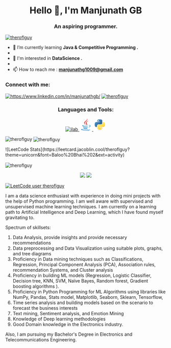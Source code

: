 <h1 align="center">Hello 👋, I'm Manjunath GB</h1>

<h3 align="center">An aspiring programmer.</h3>

<p align="left"> <a href="https://github.com/ryo-ma/github-profile-trophy"><img src="https://github-profile-trophy.vercel.app/?username=theroflguy" alt="theroflguy" /></a> </p>

- 🌱 I’m currently learning **Java & Competitive Programming .**
- 
- 🌱 I'm interested in **DataScience .**
- 
- 📫 How to reach me : **manjunathg1009@gmail.com**

<h3 align="left">Connect with me:</h3>
<p align="left">
<a href="https://linkedin.com/in/https://www.linkedin.com/in/manjunathgb/" target="blank"><img align="center" src="https://raw.githubusercontent.com/rahuldkjain/github-profile-readme-generator/master/src/images/icons/Social/linked-in-alt.svg" alt="https://www.linkedin.com/in/manjunathgb/" height="30" width="40" /></a>
<a href="https://www.leetcode.com/theroflguy/" target="blank"><img align="center" src="https://raw.githubusercontent.com/rahuldkjain/github-profile-readme-generator/master/src/images/icons/Social/leet-code.svg" alt="theroflguy" height="30" width="40" /></a>
</p> 

<h3 align="center">Languages and Tools:</h3>
<p align="center">  
  <a href="https://jupyter.org/" target="_blank" rel="noreferrer"> <img src="https://upload.wikimedia.org/wikipedia/commons/3/38/Jupyter_logo.svg" alt="jlab" width="40" height="40"/> </a>
  <a href="https://www.java.com" target="_blank" rel="noreferrer"> <img src="https://raw.githubusercontent.com/devicons/devicon/master/icons/java/java-original.svg" alt="java" width="40" height="40"/>
  </a> <a href="https://www.python.org" target="_blank" rel="noreferrer"> <img src="https://raw.githubusercontent.com/devicons/devicon/master/icons/python/python-original.svg" alt="python" width="40" height="40"/> </a>
</p>

<p><img align="left" src="https://github-readme-stats.vercel.app/api/top-langs?username=theroflguy&show_icons=true&locale=en&layout=compact" alt="theroflguy" /></p>

<p>&nbsp;<img align="center" src="https://github-readme-stats.vercel.app/api?username=theroflguy&show_icons=true&locale=en" alt="theroflguy" /></p>
![LeetCode Stats](https://leetcard.jacoblin.cool/theroflguy?theme=unicorn&font=Baloo%20Bhai%202&ext=activity)
<p><img align="center" src="https://github-readme-streak-stats.herokuapp.com/?user=theroflguy&" alt="theroflguy" /></p>
<div id="header" align="center">
  <img src="https://media.giphy.com/media/M9gbBd9nbDrOTu1Mqx/giphy.gif" width="100"/>
  <img src="https://media.giphy.com/media/cnhpl4IeYgU7MCBdV2/giphy.gif" width="100"/>
</div>



[![LeetCode user theroflguy](https://img.shields.io/badge/dynamic/json?style=for-the-badge&labelColor=black&color=%23ffa116&label=Solved&query=solvedOverTotal&url=https%3A%2F%2Fleetcode-badge.vercel.app%2Fapi%2Fusers%2Ftheroflguy&logo=leetcode&logoColor=yellow)](https://leetcode.com/theroflguy/)


I am a data science enthusiast with experience in doing mini projects with the help of Python programming. I am well aware with supervised and unsupervised machine learning techniques. I am currently on a learning path to Artificial Intelligence and Deep Learning, which I have found myself gravitating to.

Spectrum of skillsets:
1. Data Analysis, provide insights and provide necessary recommendations
2. Data preprocessing and Data Visualization using suitable plots, graphs, and tree diagrams
3. Proficiency in Data mining techniques such as Classifications, Regression, Principal Component Analysis (PCA), Association rules, recommendation Systems, and Cluster analysis
4. Proficiency in building ML models (Regression, Logistic Classifier, Decision tree, KNN, SVM, Naïve Bayes, Random forest, Gradient boosting algorithms ).
5. Proficiency in Python Programming for ML Algorithms using libraries like NumPy, Pandas, Stats model, Matplotlib, Seaborn, Sklearn, Tensorflow,
6. Time series analysis and building models based on the scenario to forecast the business interests
7. Text mining, Sentiment analysis, and Emotion Mining
8. Knowledge of Deep learning methodologies
9. Good Domain knowledge in the Electronics industry.

Also, I am pursuing my Bachelor's Degree in Electronics and Telecommunications Engineering.
